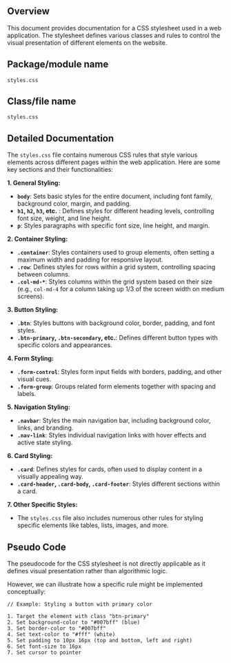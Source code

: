## Overview

This document provides documentation for a CSS stylesheet used in a web application. The stylesheet defines various classes and rules to control the visual presentation of different elements on the website. 

## Package/module name

`styles.css`

## Class/file name

`styles.css`


## Detailed Documentation

The `styles.css` file contains numerous CSS rules that style various elements across different pages within the web application.  Here are some key sections and their functionalities:

**1. General Styling:**
   - **`body`**: Sets basic styles for the entire document, including font family, background color, margin, and padding.
   - **`h1`, `h2`, `h3`, etc.** : Defines styles for different heading levels, controlling font size, weight, and line height.
   - **`p`**: Styles paragraphs with specific font size, line height, and margin.

**2. Container Styling:**
   - **`.container`**:  Styles containers used to group elements, often setting a maximum width and padding for responsive layout.
   - **`.row`**: Defines styles for rows within a grid system, controlling spacing between columns.
   - **`.col-md-*`**: Styles columns within the grid system based on their size (e.g., `col-md-4` for a column taking up 1/3 of the screen width on medium screens).

**3. Button Styling:**
   - **`.btn`**:  Styles buttons with background color, border, padding, and font styles.
   - **`.btn-primary`, `.btn-secondary`, etc.**: Defines different button types with specific colors and appearances.

**4. Form Styling:**
   - **`.form-control`**: Styles form input fields with borders, padding, and other visual cues.
   - **`.form-group`**: Groups related form elements together with spacing and labels.

**5. Navigation Styling:**
   - **`.navbar`**: Styles the main navigation bar, including background color, links, and branding.
   - **`.nav-link`**: Styles individual navigation links with hover effects and active state styling.

**6. Card Styling:**
   - **`.card`**: Defines styles for cards, often used to display content in a visually appealing way.
   - **`.card-header`, `.card-body`, `.card-footer`**: Styles different sections within a card.

**7. Other Specific Styles:**
   - The `styles.css` file also includes numerous other rules for styling specific elements like tables, lists, images, and more.



## Pseudo Code


The pseudocode for the CSS stylesheet is not directly applicable as it defines visual presentation rather than algorithmic logic. 

However, we can illustrate how a specific rule might be implemented conceptually:

```
// Example: Styling a button with primary color

1. Target the element with class "btn-primary"
2. Set background-color to "#007bff" (blue)
3. Set border-color to "#007bff" 
4. Set text-color to "#fff" (white)
5. Set padding to 10px 16px (top and bottom, left and right)
6. Set font-size to 16px
7. Set cursor to pointer


```



